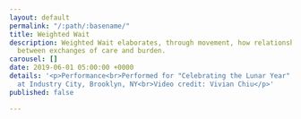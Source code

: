 ```yaml
---
layout: default
permalink: "/:path/:basename/"
title: Weighted Wait
description: Weighted Wait elaborates, through movement, how relationships oscillate
  between exchanges of care and burden.
carousel: []
date: 2019-06-01 05:00:00 +0000
details: '<p>Performance<br>Performed for "Celebrating the Lunar Year", Dedalus Foundation
  at Industry City, Brooklyn, NY<br>Video credit: Vivian Chiu</p>'
published: false

---
```

